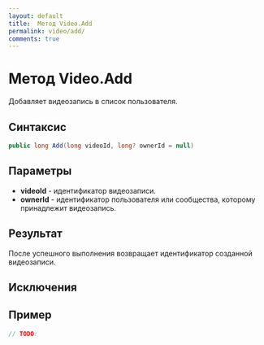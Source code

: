 ```yaml
---
layout: default
title:  Метод Video.Add
permalink: video/add/
comments: true
---
```

# Метод Video.Add
Добавляет видеозапись в список пользователя.

## Синтаксис
```csharp
public long Add(long videoId, long? ownerId = null)
```

## Параметры
+ **videoId** - идентификатор видеозаписи.
+ **ownerId** - идентификатор пользователя или сообщества, которому принадлежит видеозапись.

## Результат
После успешного выполнения возвращает идентификатор созданной видеозаписи.

## Исключения

## Пример
```csharp
// TODO:
```
